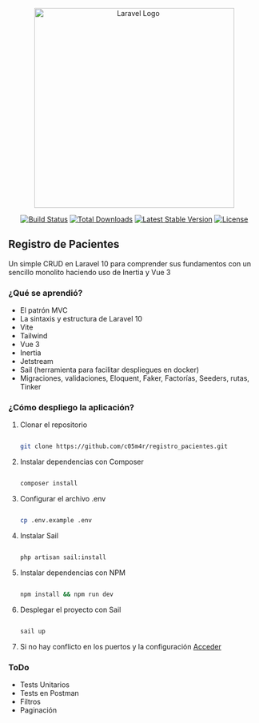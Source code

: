 <p align="center"><a href="https://laravel.com" target="_blank"><img src="https://raw.githubusercontent.com/laravel/art/master/logo-lockup/5%20SVG/2%20CMYK/1%20Full%20Color/laravel-logolockup-cmyk-red.svg" width="400" alt="Laravel Logo"></a></p>

<p align="center">
<a href="https://github.com/laravel/framework/actions"><img src="https://github.com/laravel/framework/workflows/tests/badge.svg" alt="Build Status"></a>
<a href="https://packagist.org/packages/laravel/framework"><img src="https://img.shields.io/packagist/dt/laravel/framework" alt="Total Downloads"></a>
<a href="https://packagist.org/packages/laravel/framework"><img src="https://img.shields.io/packagist/v/laravel/framework" alt="Latest Stable Version"></a>
<a href="https://packagist.org/packages/laravel/framework"><img src="https://img.shields.io/packagist/l/laravel/framework" alt="License"></a>
</p>

## Registro de Pacientes

Un simple CRUD en Laravel 10 para comprender sus fundamentos con un sencillo monolito haciendo uso de Inertia y Vue 3

### ¿Qué se aprendió?

- El patrón MVC
- La sintaxis y estructura de Laravel 10
- Vite
- Tailwind
- Vue 3
- Inertia
- Jetstream
- Sail (herramienta para facilitar despliegues en docker)
- Migraciones, validaciones, Eloquent, Faker, Factorías, Seeders, rutas, Tinker

### ¿Cómo despliego la aplicación?

1. Clonar el repositorio

    ``` bash

    git clone https://github.com/c05m4r/registro_pacientes.git

    ```
2. Instalar dependencias con Composer

    ``` bash

    composer install

    ```

    
3. Configurar el archivo .env

    ``` bash

    cp .env.example .env

    ```
    
4. Instalar Sail

    ``` bash

    php artisan sail:install

    ```

5. Instalar dependencias con NPM

    ``` bash

    npm install && npm run dev

    ```

6. Desplegar el proyecto con Sail

    ``` bash

    sail up

    ```
7. Si no hay conflicto en los puertos y la configuración [Acceder](http://localhost/)

### ToDo

* Tests Unitarios
* Tests en Postman
* Filtros
* Paginación
